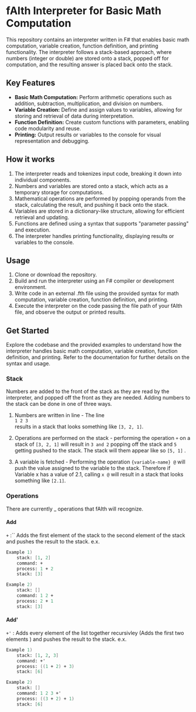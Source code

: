 # fAIth Interpreter for Basic Math Computation

This repository contains an interpreter written in F# that enables basic math computation, variable creation, function definition, and printing functionality. The interpreter follows a stack-based approach, where numbers (integer or double) are stored onto a stack, popped off for computation, and the resulting answer is placed back onto the stack.

## Key Features

- **Basic Math Computation:** Perform arithmetic operations such as addition, subtraction, multiplication, and division on numbers.
- **Variable Creation:** Define and assign values to variables, allowing for storing and retrieval of data during interpretation.
- **Function Definition:** Create custom functions with parameters, enabling code modularity and reuse.
- **Printing:** Output results or variables to the console for visual representation and debugging.

## How it works

1. The interpreter reads and tokenizes input code, breaking it down into individual components.
2. Numbers and variables are stored onto a stack, which acts as a temporary storage for computations.
3. Mathematical operations are performed by popping operands from the stack, calculating the result, and pushing it back onto the stack.
4. Variables are stored in a dictionary-like structure, allowing for efficient retrieval and updating.
5. Functions are defined using a syntax that supports "parameter passing" and execution.
6. The interpreter handles printing functionality, displaying results or variables to the console.

## Usage

1. Clone or download the repository.
2. Build and run the interpreter using an F# compiler or development environment.
3. Write code in an external .fth file using the provided syntax for math computation, variable creation, function definition, and printing.
4. Execute the interpreter on the code passing the file path of your fAIth file, and observe the output or printed results.

## Get Started

Explore the codebase and the provided examples to understand how the interpreter handles basic math computation, variable creation, function definition, and printing. Refer to the documentation for further details on the syntax and usage.

### Stack

Numbers are added to the front of the stack as they are read by the interpreter, and popped off the front as they are needed. Adding numbers to the stack can be done in one of three ways.

1. Numbers are written in line - The line  
 ``` 1 2 3 ```  
 results in a stack that looks something like ``` [3, 2, 1] ```.

2. Operations are performed on the stack - performing the operation ``` + ``` on a stack of ``` [3, 2, 1] ``` will result in ``` 3 and 2 ``` popping off the stack and ``` 5 ``` getting pushed to the stack. The stack will them appear like so ``` [5, 1] ``` .

3. A variable is fetched - Performing the operation ``` {variable-name} @ ``` will push the value assigned to the variable to the stack. Therefore if Variable x has a value of 2.1, calling ``` x @ ``` will result in a stack that looks something like ``` [2.1] ```.

### Operations 

There are currently _ operations that fAIth will recognize. 

#### Add
 ``` + ``` :`` Adds the first element of the stack to the second element of the stack and pushes the result to the stack. e.x.
```fs
Example 1)
    stack: [1, 2]
    command: +
    process: 1 + 2
    stack: [3]

Example 2)
    stack: []
    command: 1 2 +
    process: 2 + 1
    stack: [3]
```

#### Add'
 ``` +' ``` : Adds every element of the list together recursivley (Adds the first two elements ) and pushes the result to the stack. e.x.
```fs
Example 1)
    stack: [1, 2, 3]
    command: +'
    process: ((1 + 2) + 3)
    stack: [6]

Example 2)
    stack: []
    command: 1 2 3 +'
    process: ((3 + 2) + 1)
    stack: [6]
```


